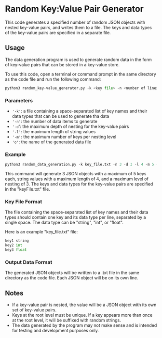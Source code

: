 # Random Key:Value Pair Generator

This code generates a specified number of random JSON objects with nested key-value pairs, and writes them to a file. The keys and data types of the key-value pairs are specified in a separate file.



## Usage
The data generation program is used to generate random data in the form of key-value pairs that can be stored in a key-value store.

To use this code, open a terminal or command prompt in the same directory as the code file and run the following command:
```python
python3 random_key-value_generator.py -k <key file> -n <number of lines> -d <maximum level of nesting> -l <maximum string length> -m <maximum keys> 
```


### Parameters

- `'-k'`: a file containing a space-separated list of key names and their data types that can be used to generate tha data
- `'-n'`: the number of data items to generate
- `'-d`': the maximum depth of nesting for the key-value pairs
- `'-l'`: the maximum length of string values
- `'-m'`: the maximum number of keys per nesting level
-  `'o'`: the name of the generated data file



### Example

```python
python3 random_data_generation.py -k key_file.txt -n 3 -d 3 -l 4 -m 5 -o output_file.txt
```
This command will generate 3 JSON objects with a maximum of 5 keys each, string values with a maximum length of 4, and a maximum level of nesting of 3. The keys and data types for the key-value pairs are specified in the "keyFile.txt" file.


### Key File Format

The file containing the space-separated list of key names and their data types should contain one key and its data type per line, separated by a single space. The data type can be "string", "int", or "float".

Here is an example "key_file.txt" file:

```python
key1 string
key2 int
key3 float
```


### Output Data Format

The generated JSON objects will be written to a .txt file in the same directory as the code file. Each JSON object will be on its own line. 


## Notes

- If a key-value pair is nested, the value will be a JSON object with its own set of key-value pairs.
- Keys at the root level must be unique. If a key appears more than once at the root level, it will be suffixed with random strings.
- The data generated by the program may not make sense and is intended for testing and development purposes only.
